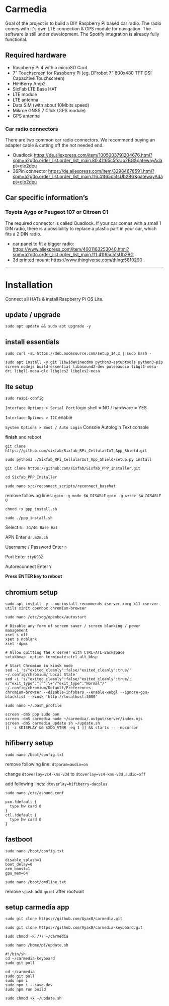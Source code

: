 # Carmedia
Goal of the project is to build a DIY Raspberry Pi based car radio. The radio comes with it's own LTE connection & GPS module for navigation.
The software is still under development. The Spotify integration is already fully functional.

## Required hardware
- Raspberry Pi 4 with a microSD Card
- 7" Touchscreen for Raspberry Pi (eg. DFrobot 7" 800x480 TFT DSI Capacitive Touchscreen)
- HiFiBerry Amp2
- SixFab LTE Base HAT
- LTE module
- LTE antenna
- Data SIM (with about 10Mbits speed)
- Mikroe GNSS 7 Click (GPS module)
- GPS antenna

### Car radio connectors
There are two common car radio connectors. We recommend buying an adapter cable & cutting off the not needed end.
- Quadlock https://de.aliexpress.com/item/1005003791204676.html?spm=a2g0o.order_list.order_list_main.80.41f65c5fsUb2BG&gatewayAdapt=glo2deu
- 36Pin connector https://de.aliexpress.com/item/32984678591.html?spm=a2g0o.order_list.order_list_main.116.41f65c5fsUb2BG&gatewayAdapt=glo2deu

## Car specific information’s

### Toyota Aygo or Peugeot 107 or Citroen C1
The required connector is called Quadlock. If your car comes with a small 1 DIN radio, there is a possibility to replace a plastic part in your car, which fits a 2 DIN radio.

- car panel to fit a bigger radio: https://www.aliexpress.com/item/4001163253040.html?spm=a2g0o.order_list.order_list_main.111.41f65c5fsUb2BG
- 3d printed mount: https://www.thingiverse.com/thing:5810290


----


# Installation
Connect all HATs & install Raspberry Pi OS Lite.

## update / upgrade
`sudo apt update && sudo apt upgrade -y`

## install essentials
`sudo curl -sL https://deb.nodesource.com/setup_14.x | sudo bash -`

`sudo apt install -y git libwidevinecdm0 python3-setuptools python3-pip screen nodejs build-essential libasound2-dev pulseaudio libgl1-mesa-dri libgl1-mesa-glx libgles2 libgles2-mesa`

## lte setup

`sudo raspi-config`

`Interface Options > Serial Port` login shell = NO / hardware = YES

`Interface Options > I2C` enable

`System Options > Boot / Auto Login` Console Autologin Text console

**finish** and reboot

`git clone https://github.com/sixfab/Sixfab_RPi_CellularIoT_App_Shield.git`

`sudo python3 ./Sixfab_RPi_CellularIoT_App_Shield/setup.py install`

`git clone https://github.com/sixfab/Sixfab_PPP_Installer.git`

`cd Sixfab_PPP_Installer`

`sudo nano src/reconnect_scripts/reconnect_basehat`

remove following lines:
`gpio -g mode $W_DISABLE` `gpio -g write $W_DISABLE 0`

`chmod +x ppp_install.sh`

`sudo ./ppp_install.sh`

Select `6: 3G/4G Base Hat`

APN Enter `dr.m2m.ch`

Username / Password Enter `n`

Port Enter `ttyUSB2`

Autoreconnect Enter `Y`

**Press ENTER key to reboot**

## chromium setup
`sudo apt install -y --no-install-recommends xserver-xorg x11-xserver-utils xinit openbox chromium-browser`

`sudo nano /etc/xdg/openbox/autostart`

```
# Disable any form of screen saver / screen blanking / power management
xset s off
xset s noblank
xset -dpms

# Allow quitting the X server with CTRL-ATL-Backspace
setxkbmap -option terminate:ctrl_alt_bksp

# Start Chromium in kiosk mode
sed -i 's/"exited_cleanly":false/"exited_cleanly":true/' ~/.config/chromium/'Local State'
sed -i 's/"exited_cleanly":false/"exited_cleanly":true/; s/"exit_type":"[^"]\+"/"exit_type":"Normal"/' ~/.config/chromium/Default/Preferences
chromium-browser --disable-infobars --enable-webgl --ignore-gpu-blacklist --kiosk 'http://localhost:3000'
```

`sudo nano ~/.bash_profile`

```
screen -dmS ppp sudo pon
screen -dmS carmedia node ~/carmedia/.output/server/index.mjs
screen -dmS carmedia_update sh ~/update.sh
[[ -z $DISPLAY && $XDG_VTNR -eq 1 ]] && startx -- -nocursor
```

## hifiberry setup
`sudo nano /boot/config.txt`

remove following line: `dtparam=audio=on`

change `dtoverlay=vc4-kms-v3d` to `dtoverlay=vc4-kms-v3d,audio=off`

add following lines: `dtoverlay=hifiberry-dacplus`

`sudo nano /etc/asound.conf`

```
pcm.!default {
  type hw card 0
}
ctl.!default {
  type hw card 0
}
```

## fastboot

`sudo nano /boot/config.txt`

```
disable_splash=1
boot_delay=0
arm_boost=1
gpu_mem=64
```

`sudo nano /boot/cmdline.txt`

remove `spash`
add `quiet` after rootwait

## setup carmedia app
`sudo git clone https://github.com/Ayax0/carmedia.git`

`sudo git clone https://github.com/Ayax0/carmedia-keyboard.git`

`sudo chmod -R 777 ~/carmedia`

`sudo nano /home/pi/update.sh`

```
#!/bin/sh
cd ~/carmedia-keyboard
sudo git pull

cd ~/carmedia
sudo git pull
sudo npm i
sudo npm i --save-dev
sudo npm run build
```

`sudo chmod +x ~/update.sh`

